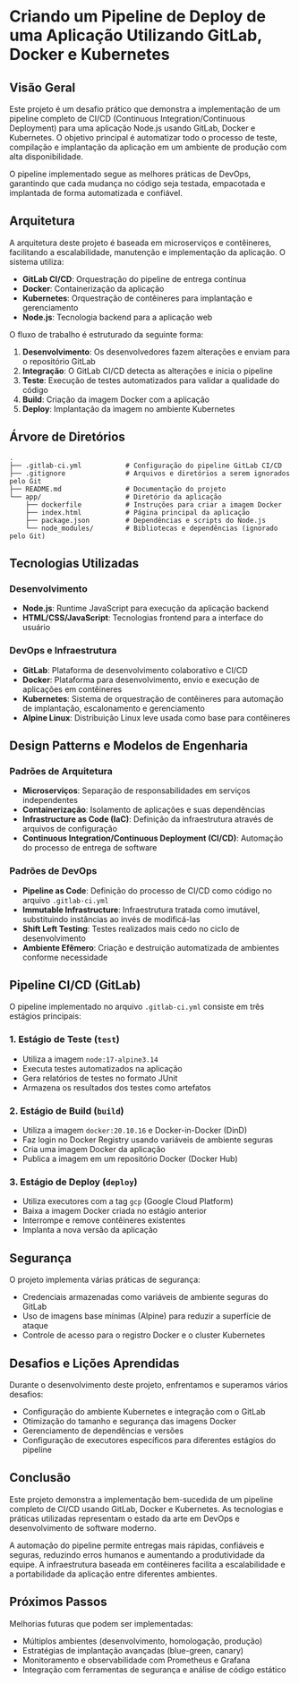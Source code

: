 # Criando um Pipeline de Deploy de uma Aplicação Utilizando GitLab, Docker e Kubernetes

## Visão Geral

Este projeto é um desafio prático que demonstra a implementação de um pipeline completo de CI/CD (Continuous Integration/Continuous Deployment) para uma aplicação Node.js usando GitLab, Docker e Kubernetes. O objetivo principal é automatizar todo o processo de teste, compilação e implantação da aplicação em um ambiente de produção com alta disponibilidade.

O pipeline implementado segue as melhores práticas de DevOps, garantindo que cada mudança no código seja testada, empacotada e implantada de forma automatizada e confiável.

## Arquitetura

A arquitetura deste projeto é baseada em microserviços e contêineres, facilitando a escalabilidade, manutenção e implementação da aplicação. O sistema utiliza:

- **GitLab CI/CD**: Orquestração do pipeline de entrega contínua
- **Docker**: Containerização da aplicação
- **Kubernetes**: Orquestração de contêineres para implantação e gerenciamento
- **Node.js**: Tecnologia backend para a aplicação web

O fluxo de trabalho é estruturado da seguinte forma:

1. **Desenvolvimento**: Os desenvolvedores fazem alterações e enviam para o repositório GitLab
2. **Integração**: O GitLab CI/CD detecta as alterações e inicia o pipeline
3. **Teste**: Execução de testes automatizados para validar a qualidade do código
4. **Build**: Criação da imagem Docker com a aplicação
5. **Deploy**: Implantação da imagem no ambiente Kubernetes

## Árvore de Diretórios

```
.
├── .gitlab-ci.yml           # Configuração do pipeline GitLab CI/CD
├── .gitignore               # Arquivos e diretórios a serem ignorados pelo Git
├── README.md                # Documentação do projeto
└── app/                     # Diretório da aplicação
    ├── dockerfile           # Instruções para criar a imagem Docker
    ├── index.html           # Página principal da aplicação
    ├── package.json         # Dependências e scripts do Node.js
    └── node_modules/        # Bibliotecas e dependências (ignorado pelo Git)
```

## Tecnologias Utilizadas

### Desenvolvimento

- **Node.js**: Runtime JavaScript para execução da aplicação backend
- **HTML/CSS/JavaScript**: Tecnologias frontend para a interface do usuário

### DevOps e Infraestrutura

- **GitLab**: Plataforma de desenvolvimento colaborativo e CI/CD
- **Docker**: Plataforma para desenvolvimento, envio e execução de aplicações em contêineres
- **Kubernetes**: Sistema de orquestração de contêineres para automação de implantação, escalonamento e gerenciamento
- **Alpine Linux**: Distribuição Linux leve usada como base para contêineres

## Design Patterns e Modelos de Engenharia

### Padrões de Arquitetura

- **Microserviços**: Separação de responsabilidades em serviços independentes
- **Containerização**: Isolamento de aplicações e suas dependências
- **Infrastructure as Code (IaC)**: Definição da infraestrutura através de arquivos de configuração
- **Continuous Integration/Continuous Deployment (CI/CD)**: Automação do processo de entrega de software

### Padrões de DevOps

- **Pipeline as Code**: Definição do processo de CI/CD como código no arquivo `.gitlab-ci.yml`
- **Immutable Infrastructure**: Infraestrutura tratada como imutável, substituindo instâncias ao invés de modificá-las
- **Shift Left Testing**: Testes realizados mais cedo no ciclo de desenvolvimento
- **Ambiente Efêmero**: Criação e destruição automatizada de ambientes conforme necessidade

## Pipeline CI/CD (GitLab)

O pipeline implementado no arquivo `.gitlab-ci.yml` consiste em três estágios principais:

### 1. Estágio de Teste (`test`)

- Utiliza a imagem `node:17-alpine3.14`
- Executa testes automatizados na aplicação
- Gera relatórios de testes no formato JUnit
- Armazena os resultados dos testes como artefatos

### 2. Estágio de Build (`build`)

- Utiliza a imagem `docker:20.10.16` e Docker-in-Docker (DinD)
- Faz login no Docker Registry usando variáveis de ambiente seguras
- Cria uma imagem Docker da aplicação
- Publica a imagem em um repositório Docker (Docker Hub)

### 3. Estágio de Deploy (`deploy`)

- Utiliza executores com a tag `gcp` (Google Cloud Platform)
- Baixa a imagem Docker criada no estágio anterior
- Interrompe e remove contêineres existentes
- Implanta a nova versão da aplicação

## Segurança

O projeto implementa várias práticas de segurança:

- Credenciais armazenadas como variáveis de ambiente seguras do GitLab
- Uso de imagens base mínimas (Alpine) para reduzir a superfície de ataque
- Controle de acesso para o registro Docker e o cluster Kubernetes

## Desafios e Lições Aprendidas

Durante o desenvolvimento deste projeto, enfrentamos e superamos vários desafios:

- Configuração do ambiente Kubernetes e integração com o GitLab
- Otimização do tamanho e segurança das imagens Docker
- Gerenciamento de dependências e versões
- Configuração de executores específicos para diferentes estágios do pipeline

## Conclusão

Este projeto demonstra a implementação bem-sucedida de um pipeline completo de CI/CD usando GitLab, Docker e Kubernetes. As tecnologias e práticas utilizadas representam o estado da arte em DevOps e desenvolvimento de software moderno.

A automação do pipeline permite entregas mais rápidas, confiáveis e seguras, reduzindo erros humanos e aumentando a produtividade da equipe. A infraestrutura baseada em contêineres facilita a escalabilidade e a portabilidade da aplicação entre diferentes ambientes.

## Próximos Passos

Melhorias futuras que podem ser implementadas:

- Múltiplos ambientes (desenvolvimento, homologação, produção)
- Estratégias de implantação avançadas (blue-green, canary)
- Monitoramento e observabilidade com Prometheus e Grafana
- Integração com ferramentas de segurança e análise de código estático
